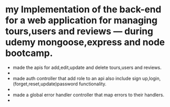 # my Implementation of the back-end for a web application for managing tours,users and reviews  — during udemy mongoose,express and node bootcamp.

<ul>
  <li>made the apis for add,edit,update and delete tours,users and reviews.<li>
  <li>made auth controller that add role to an api also include sign up,login,(forget,reset,update)password functionality.
<li>
  <li>made a global error handler controller that map errors to their handlers.<li>
<ul>

